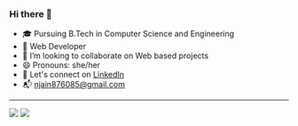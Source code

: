### Hi there 👋

- 🎓 Pursuing B.Tech in Computer Science and Engineering
- 🔭 Web Developer
- 👯 I’m looking to collaborate on Web based projects
- 😄 Pronouns: she/her
- 🤝 Let's connect on <a href="https://www.linkedin.com/in/nikita-jain-9b58b41b3/">LinkedIn</a> 
- 📬 <a href="mailto:njain876085@gmail.com">njain876085@gmail.com</a>
<hr>
<a href="https://www.instagram.com/nikita_jain_01/">
<img src="https://www.google.com/url?sa=i&url=https%3A%2F%2Fthenextweb.com%2Fapps%2F2016%2F05%2F11%2Finstagram-just-got-new-logo%2F&psig=AOvVaw03ttmef7EYrZ1TPgVa9zjY&ust=1606929330593000&source=images&cd=vfe&ved=0CAIQjRxqFwoTCLDmpbOkre0CFQAAAAAdAAAAABAD"></a>
<a href="mailto:njain876085@gmail.com">
<img src="https://www.google.com/url?sa=i&url=https%3A%2F%2Fwccftech.com%2Fgoogle-is-revamping-the-gmail-logo-to-reflect-the-recent-brand-changes%2F&psig=AOvVaw38EL3h9uID2mHhYnjNAk2h&ust=1606929448131000&source=images&cd=vfe&ved=0CAIQjRxqFwoTCIi5yOqkre0CFQAAAAAdAAAAABAD"></a>
